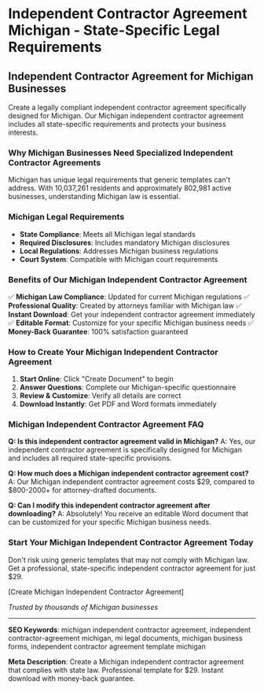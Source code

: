 # Independent Contractor Agreement Michigan - State-Specific Legal Requirements

## Independent Contractor Agreement for Michigan Businesses

Create a legally compliant independent contractor agreement specifically designed for Michigan. Our Michigan independent contractor agreement includes all state-specific requirements and protects your business interests.

### Why Michigan Businesses Need Specialized Independent Contractor Agreements

Michigan has unique legal requirements that generic templates can't address. With 10,037,261 residents and approximately 802,981 active businesses, understanding Michigan law is essential.

### Michigan Legal Requirements

- **State Compliance**: Meets all Michigan legal standards
- **Required Disclosures**: Includes mandatory Michigan disclosures
- **Local Regulations**: Addresses Michigan business regulations
- **Court System**: Compatible with Michigan court requirements

### Benefits of Our Michigan Independent Contractor Agreement

✅ **Michigan Law Compliance**: Updated for current Michigan regulations
✅ **Professional Quality**: Created by attorneys familiar with Michigan law
✅ **Instant Download**: Get your independent contractor agreement immediately
✅ **Editable Format**: Customize for your specific Michigan business needs
✅ **Money-Back Guarantee**: 100% satisfaction guaranteed

### How to Create Your Michigan Independent Contractor Agreement

1. **Start Online**: Click "Create Document" to begin
2. **Answer Questions**: Complete our Michigan-specific questionnaire
3. **Review & Customize**: Verify all details are correct
4. **Download Instantly**: Get PDF and Word formats immediately

### Michigan Independent Contractor Agreement FAQ

**Q: Is this independent contractor agreement valid in Michigan?**
A: Yes, our independent contractor agreement is specifically designed for Michigan and includes all required state-specific provisions.

**Q: How much does a Michigan independent contractor agreement cost?**
A: Our Michigan independent contractor agreement costs $29, compared to $800-2000+ for attorney-drafted documents.

**Q: Can I modify this independent contractor agreement after downloading?**
A: Absolutely! You receive an editable Word document that can be customized for your specific Michigan business needs.

### Start Your Michigan Independent Contractor Agreement Today

Don't risk using generic templates that may not comply with Michigan law. Get a professional, state-specific independent contractor agreement for just $29.

[Create Michigan Independent Contractor Agreement]

_Trusted by thousands of Michigan businesses_

---

**SEO Keywords**: michigan independent contractor agreement, independent contractor-agreement michigan, mi legal documents, michigan business forms, independent contractor agreement template michigan

**Meta Description**: Create a Michigan independent contractor agreement that complies with state law. Professional template for $29. Instant download with money-back guarantee.
